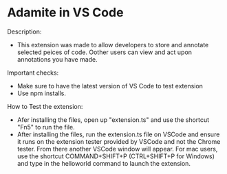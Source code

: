 # Adamite in VS Code

Description:
- This extension was made to allow developers to store and annotate selected peices of code. Oother users can view and act upon annotations you have made.

Important checks:
- Make sure to have the latest version of VS Code to test extension
- Use npm installs.

How to Test the extension:
- Afer installing the files, open up "extension.ts" and use the shortcut "Fn5" to run the file.  
- After installing the files, run the extension.ts file on VSCode and ensure it runs on the extension tester provided by VSCode and not the Chrome tester. From there another VSCode window will appear. For mac users, use the shortcut COMMAND+SHIFT+P (CTRL+SHIFT+P for Windows) and type in the helloworld command to launch the extension.

